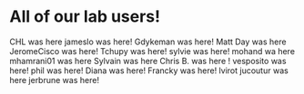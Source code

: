 # All of our lab users!
CHL was here
jameslo was here!
Gdykeman was here!
Matt Day was here
JeromeCisco was here!
Tchupy was here!
sylvie was here!
mohand wa here
mhamrani01 was here
Sylvain was here
Chris B. was here !
vesposito was here!
phil was here!
Diana was here!
Francky was here!
lvirot
jucoutur was here
jerbrune was here!
